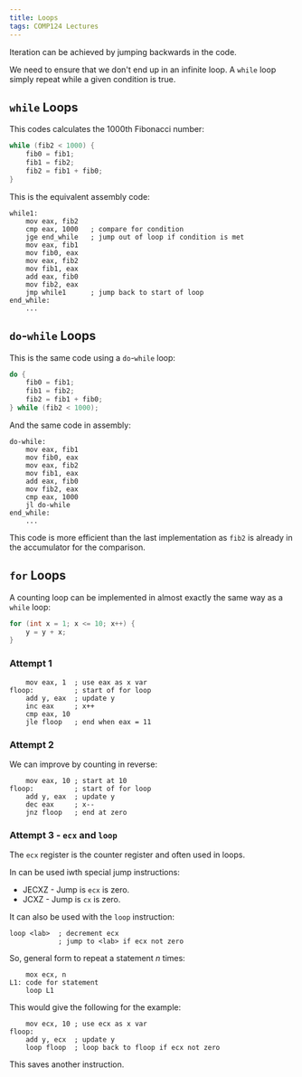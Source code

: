 ```yaml
---
title: Loops
tags: COMP124 Lectures
---
```

Iteration can be achieved by jumping backwards in the code.

We need to ensure that we don't end up in an infinite loop. A `while` loop simply repeat while a given condition is true.

## `while` Loops
This codes calculates the 1000th Fibonacci number:

```java
while (fib2 < 1000) {
	fib0 = fib1;
	fib1 = fib2; 
	fib2 = fib1 + fib0;
}
```

This is the equivalent assembly code:

```
while1:
	mov eax, fib2
	cmp eax, 1000	; compare for condition
	jge end_while	; jump out of loop if condition is met
	mov eax, fib1
	mov fib0, eax
	mov eax, fib2
	mov fib1, eax
	add eax, fib0
	mov fib2, eax
	jmp while1		; jump back to start of loop
end_while:
	...
```

## `do`-`while` Loops
This is the same code using a `do`-`while` loop:

```java
do {
	fib0 = fib1;
	fib1 = fib2; 
	fib2 = fib1 + fib0;
} while (fib2 < 1000);
```

And the same code in assembly:

```
do-while:
	mov eax, fib1
	mov fib0, eax
	mov eax, fib2
	mov fib1, eax
	add eax, fib0
	mov fib2, eax
	cmp eax, 1000
	jl do-while
end_while:
	...
```

This code is more efficient than the last implementation as `fib2` is already in the accumulator for the comparison.

## `for` Loops
A counting loop can be implemented in almost exactly the same way as a `while` loop:

```java
for (int x = 1; x <= 10; x++) {
	y = y + x;
}
```

### Attempt 1

```
	mov eax, 1	; use eax as x var
floop:			; start of for loop
	add y, eax	; update y
	inc eax		; x++
	cmp eax, 10
	jle floop	; end when eax = 11
```

### Attempt 2
We can improve by counting in reverse:

```
	mov eax, 10	; start at 10
floop:			; start of for loop
	add y, eax	; update y
	dec eax		; x--
	jnz floop	; end at zero
```

### Attempt 3 - `ecx` and `loop`
The `ecx` register is the counter register and often used in loops.

In can be used iwth special jump instructions:

* JECXZ - Jump is `ecx` is zero.
* JCXZ - Jump is `cx` is zero.

It can also be used with the `loop` instruction:

```
loop <lab>	; decrement ecx
			; jump to <lab> if ecx not zero
```

So, general form to repeat a statement $n$ times: 

```
	mox ecx, n
L1:	code for statement
	loop L1
```

This would give the following for the example:

```
	mov ecx, 10	; use ecx as x var
floop:
	add y, ecx	; update y
	loop floop	; loop back to floop if ecx not zero
```

This saves another instruction.